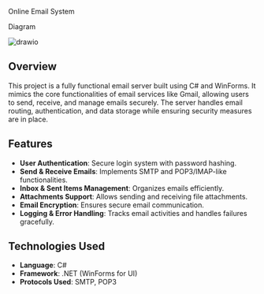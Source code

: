 Online Email System


Diagram


![drawio](https://github.com/user-attachments/assets/d961e29d-fcb3-427e-b140-5bd4d1a3e5cd)



## Overview
This project is a fully functional email server built using C# and WinForms. It mimics the core functionalities of email services like Gmail, allowing users to send, receive, and manage emails securely. The server handles email routing, authentication, and data storage while ensuring security measures are in place.

## Features
- **User Authentication**: Secure login system with password hashing.
- **Send & Receive Emails**: Implements SMTP and POP3/IMAP-like functionalities.
- **Inbox & Sent Items Management**: Organizes emails efficiently.
- **Attachments Support**: Allows sending and receiving file attachments.
- **Email Encryption**: Ensures secure email communication.
- **Logging & Error Handling**: Tracks email activities and handles failures gracefully.

## Technologies Used
- **Language**: C#  
- **Framework**: .NET (WinForms for UI)   
- **Protocols Used**: SMTP, POP3
